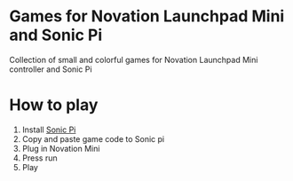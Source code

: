 # Games for Novation Launchpad Mini and Sonic Pi

Collection of small and colorful games for Novation Launchpad Mini controller and Sonic Pi

# How to play

1. Install [Sonic Pi](https://sonic-pi.net/)
2. Copy and paste game code to Sonic pi
3. Plug in Novation Mini
4. Press run
5. Play
